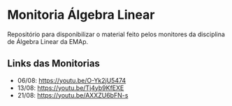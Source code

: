 # Monitoria Álgebra Linear

Repositório para disponibilizar o material feito pelos monitores da disciplina de Álgebra Linear da EMAp.

## Links das Monitorias

* 06/08: https://youtu.be/O-Yk2jU5474
* 13/08: https://youtu.be/Tj4yb9KfEXE
* 21/08: https://youtu.be/AXXZU6bFN-s
